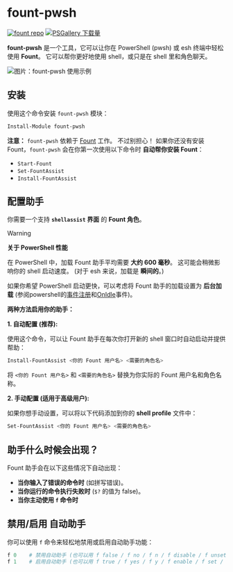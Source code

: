 # fount-pwsh

[![fount repo](https://steve02081504.github.io/fount/badges/fount_repo.svg)](https://github.com/steve02081504/fount)
[![PSGallery 下载量](https://img.shields.io/powershellgallery/dt/fount-pwsh)](https://www.powershellgallery.com/packages/fount-pwsh)

**fount-pwsh** 是一个工具，它可以让你在 PowerShell (pwsh) 或 esh 终端中轻松使用 **Fount**。
它可以帮你更好地使用 shell，或只是在 shell 里和角色聊天。

![图片：fount-pwsh 使用示例](https://github.com/user-attachments/assets/93afee48-93d4-42c7-a5e0-b7f5c93bdee9)

## 安装

使用这个命令安装 `fount-pwsh` 模块：

```powershell
Install-Module fount-pwsh
```

**注意：** `fount-pwsh` 依赖于 [Fount](https://github.com/steve02081504/fount) 工作。
不过别担心！
如果你还没有安装 Fount，`fount-pwsh` 会在你第一次使用以下命令时 **自动帮你安装 Fount**：

- `Start-Fount`
- `Set-FountAssist`
- `Install-FountAssist`

## 配置助手

你需要一个支持 **`shellassist` 界面** 的 **Fount 角色**。

> [!WARNING]
> **关于 PowerShell 性能**
>
> 在 PowerShell 中，加载 Fount 助手平均需要 **大约 600 毫秒**。 这可能会稍微影响你的 shell 启动速度。 (对于 esh 来说，加载是 **瞬间的**。)
>
> 如果你希望 PowerShell 启动更快，可以考虑将 Fount 助手的加载设置为 **后台加载** (参阅powershell的[事件注册](https://learn.microsoft.com/powershell/module/microsoft.powershell.utility/register-engineevent?view=powershell-7.5)和[OnIdle](https://learn.microsoft.com/dotnet/api/system.management.automation.psengineevent.onidle?view=powershellsdk-7.4.0)事件)。

**两种方法启用你的助手：**

**1. 自动配置 (推荐):**

使用这个命令，可以让 Fount 助手在每次你打开新的 shell 窗口时自动启动并提供帮助：

```powershell
Install-FountAssist <你的 Fount 用户名> <需要的角色名>
```

将 `<你的 Fount 用户名>` 和 `<需要的角色名>` 替换为你实际的 Fount 用户名和角色名称。

**2. 手动配置 (适用于高级用户):**

如果你想手动设置，可以将以下代码添加到你的 **shell profile** 文件中：

```powershell
Set-FountAssist <你的 Fount 用户名> <需要的角色名>
```

## 助手什么时候会出现？

Fount 助手会在以下这些情况下自动出现：

- **当你输入了错误的命令时** (如拼写错误)。
- **当你运行的命令执行失败时** (`$?` 的值为 false)。
- **当你主动使用 `f` 命令时**

## 禁用/启用 自动助手

你可以使用 `f` 命令来轻松地禁用或启用自动助手功能：

```powershell
f 0    # 禁用自动助手 (也可以用 f false / f no / f n / f disable / f unset / f off 等)
f 1    # 启用自动助手 (也可以用 f true / f yes / f y / f enable / f set / f on 等)
```

